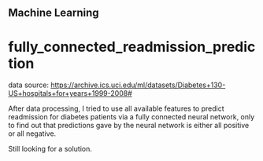 ## Machine Learning

# fully_connected_readmission_prediction

data source: https://archive.ics.uci.edu/ml/datasets/Diabetes+130-US+hospitals+for+years+1999-2008#

After data processing, I tried to use all available features to predict readmission for diabetes patients via a fully connected neural network, only to find out that predictions gave by the neural network is either all positive or all negative. 

Still looking for a solution.
